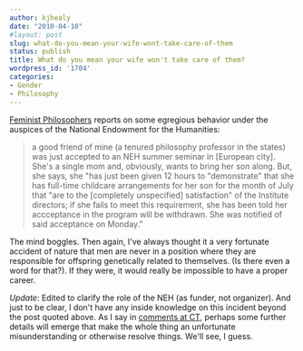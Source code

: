 ```yaml
---
author: kjhealy
date: "2010-04-10"
#layout: post
slug: what-do-you-mean-your-wife-wont-take-care-of-them
status: publish
title: What do you mean your wife won't take care of them?
wordpress_id: '1704'
categories:
- Gender
- Philosophy
---
```


[Feminist Philosophers](http://feministphilosophers.wordpress.com/2010/04/10/ways-women-are-excluded/) reports on some egregious behavior under the auspices of the National Endowment for the Humanities:

> a good friend of mine (a tenured philosophy professor in the states) was just accepted to an NEH summer seminar in [European city]. She's a single mom and, obviously, wants to bring her son along. But, she says, she "has just been given 12 hours to "demonstrate" that she has full-time childcare arrangements for her son for the month of July that "are to the [completely unspecified] satisfaction" of the Institute directors; if she fails to meet this requirement, she has been told her accceptance in the program will be withdrawn. She was notified of said acceptance on Monday."

The mind boggles. Then again, I've always thought it a very fortunate accident of nature that men are never in a position where they are responsible for offspring genetically related to themselves. (Is there even a word for that?). If they were, it would really be impossible to have a proper career.

*Update*: Edited to clarify the role of the NEH (as funder, not organizer). And just to be clear, I don't have any inside knowledge on this incident beyond the post quoted above. As I say in [comments at CT](http://crookedtimber.org/2010/04/10/what-do-you-mean-your-wife-wont-take-care-of-them/#comment-311216), perhaps some further details will emerge that make the whole thing an unfortunate misunderstanding or otherwise resolve things. We'll see, I guess.
